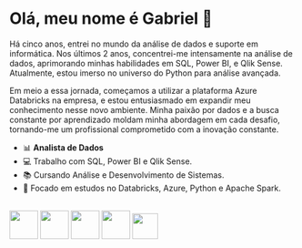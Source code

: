 # Olá, meu nome é Gabriel 👋

Há cinco anos, entrei no mundo da análise de dados e suporte em informática. Nos últimos 2 anos, concentrei-me intensamente na análise de dados, aprimorando minhas habilidades em SQL, Power BI, e Qlik Sense. Atualmente, estou imerso no universo do Python para análise avançada.

Em meio a essa jornada, começamos a utilizar a plataforma Azure Databricks na empresa, e estou entusiasmado em expandir meu conhecimento nesse novo ambiente. Minha paixão por dados e a busca constante por aprendizado moldam minha abordagem em cada desafio, tornando-me um profissional comprometido com a inovação constante.
</br>

- 📊 **Analista de Dados**
- 💻 Trabalho com SQL, Power BI e Qlik Sense.
- 📚 Cursando Análise e Desenvolvimento de Sistemas.
- 🚀 Focado em estudos no Databricks, Azure, Python e Apache Spark.
 </br>
<div display="inline">
  <img widht="50" height="50" src="https://upload.wikimedia.org/wikipedia/commons/8/87/Sql_data_base_with_logo.png"/>
  <img widht="50" height="50" src="https://upload.wikimedia.org/wikipedia/commons/c/cf/New_Power_BI_Logo.svg" />
  <img widht="50" height="50" src="https://upload.wikimedia.org/wikipedia/commons/6/63/Databricks_Logo.png" />
  <img widht="50" height="50" src="https://cdn.jsdelivr.net/gh/devicons/devicon/icons/python/python-original.svg" />
  <img widht="45" height="45" src="https://cdn.jsdelivr.net/gh/devicons/devicon/icons/azure/azure-original.svg" />

</div>
</br>
</br>
</br>
